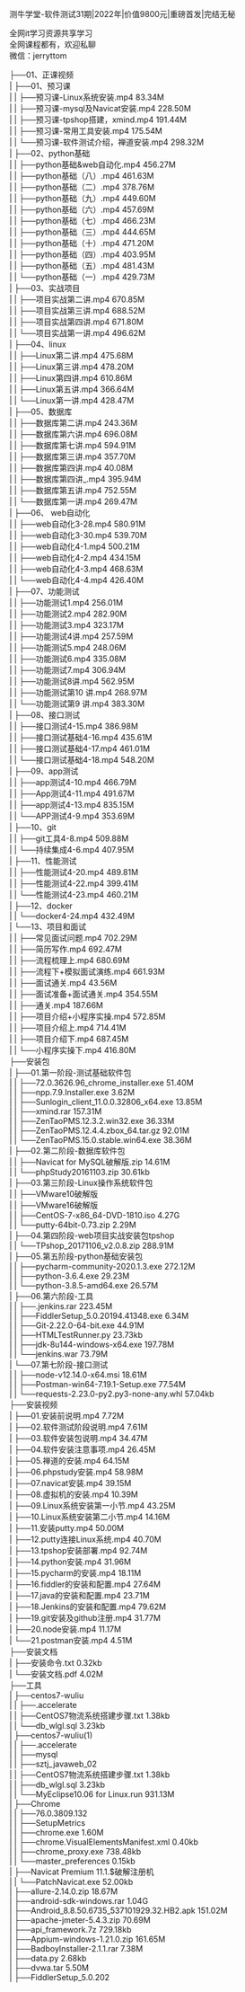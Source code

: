 测牛学堂-软件测试31期|2022年|价值9800元|重磅首发|完结无秘

全网it学习资源共享学习<br>全网课程都有，欢迎私聊<br>微信：jerryttom<br>

├──01、正课视频<br> | ├──01、预习课<br> | | ├──预习课-Linux系统安装.mp4 83.34M<br> | | ├──预习课-mysql及Navicat安装.mp4 228.50M<br> | | ├──预习课-tpshop搭建，xmind.mp4 191.44M<br> | | ├──预习课-常用工具安装.mp4 175.54M<br> | | └──预习课-软件测试介绍，禅道安装.mp4 298.32M<br> | ├──02、python基础<br> | | ├──python基础&amp;web自动化.mp4 456.27M<br> | | ├──python基础（八）.mp4 461.63M<br> | | ├──python基础（二）.mp4 378.76M<br> | | ├──python基础（九）.mp4 449.60M<br> | | ├──python基础（六）.mp4 457.69M<br> | | ├──python基础（七）.mp4 466.23M<br> | | ├──python基础（三）.mp4 444.65M<br> | | ├──python基础（十）.mp4 471.20M<br> | | ├──python基础（四）.mp4 403.95M<br> | | ├──python基础（五）.mp4 481.43M<br> | | └──python基础（一）.mp4 429.73M<br> | ├──03、实战项目<br> | | ├──项目实战第二讲.mp4 670.85M<br> | | ├──项目实战第三讲.mp4 688.52M<br> | | ├──项目实战第四讲.mp4 671.80M<br> | | └──项目实战第一讲.mp4 496.62M<br> | ├──04、linux<br> | | ├──Linux第二讲.mp4 475.68M<br> | | ├──Linux第三讲.mp4 478.20M<br> | | ├──Linux第四讲.mp4 610.86M<br> | | ├──Linux第五讲.mp4 366.64M<br> | | └──Linux第一讲.mp4 428.47M<br> | ├──05、数据库<br> | | ├──数据库第二讲.mp4 243.36M<br> | | ├──数据库第六讲.mp4 696.08M<br> | | ├──数据库第七讲.mp4 594.91M<br> | | ├──数据库第三讲.mp4 357.70M<br> | | ├──数据库第四讲.mp4 40.08M<br> | | ├──数据库第四讲_.mp4 395.94M<br> | | ├──数据库第五讲.mp4 752.55M<br> | | └──数据库第一讲.mp4 269.47M<br> | ├──06、 web自动化<br> | | ├──web自动化3-28.mp4 580.91M<br> | | ├──web自动化3-30.mp4 539.70M<br> | | ├──web自动化4-1.mp4 500.21M<br> | | ├──web自动化4-2.mp4 434.15M<br> | | ├──web自动化4-3.mp4 468.63M<br> | | └──web自动化4-4.mp4 426.40M<br> | ├──07、功能测试<br> | | ├──功能测试1.mp4 256.01M<br> | | ├──功能测试2.mp4 282.90M<br> | | ├──功能测试3.mp4 323.17M<br> | | ├──功能测试4讲.mp4 257.59M<br> | | ├──功能测试5.mp4 248.06M<br> | | ├──功能测试6.mp4 335.08M<br> | | ├──功能测试7.mp4 306.94M<br> | | ├──功能测试8讲.mp4 562.95M<br> | | ├──功能测试第10 讲.mp4 268.97M<br> | | └──功能测试第9 讲.mp4 383.30M<br> | ├──08、接口测试<br> | | ├──接口测试4-15.mp4 386.98M<br> | | ├──接口测试基础4-16.mp4 435.61M<br> | | ├──接口测试基础4-17.mp4 461.01M<br> | | └──接口测试基础4-18.mp4 548.20M<br> | ├──09、app测试<br> | | ├──app测试4-10.mp4 466.79M<br> | | ├──App测试4-11.mp4 491.67M<br> | | ├──app测试4-13.mp4 835.15M<br> | | └──APP测试4-9.mp4 353.69M<br> | ├──10、git<br> | | ├──git工具4-8.mp4 509.88M<br> | | └──持续集成4-6.mp4 407.95M<br> | ├──11、性能测试<br> | | ├──性能测试4-20.mp4 489.81M<br> | | ├──性能测试4-22.mp4 399.41M<br> | | └──性能测试4-23.mp4 460.21M<br> | ├──12、docker<br> | | └──docker4-24.mp4 432.49M<br> | └──13、项目和面试<br> | | ├──常见面试问题.mp4 702.29M<br> | | ├──简历写作.mp4 692.47M<br> | | ├──流程梳理上.mp4 680.69M<br> | | ├──流程下+模拟面试演练.mp4 661.93M<br> | | ├──面试通关.mp4 43.56M<br> | | ├──面试准备+面试通关.mp4 354.55M<br> | | ├──通关.mp4 187.66M<br> | | ├──项目介绍+小程序实操.mp4 572.85M<br> | | ├──项目介绍上.mp4 714.41M<br> | | ├──项目介绍下.mp4 687.45M<br> | | └──小程序实操下.mp4 416.80M<br> ├──安装包<br> | ├──01.第一阶段-测试基础软件包<br> | | ├──72.0.3626.96_chrome_installer.exe 51.40M<br> | | ├──npp.7.9.Installer.exe 3.62M<br> | | ├──Sunlogin_client_11.0.0.32806_x64.exe 13.85M<br> | | ├──xmind.rar 157.31M<br> | | ├──ZenTaoPMS.12.3.2.win32.exe 36.33M<br> | | ├──ZenTaoPMS.12.4.4.zbox_64.tar.gz 92.01M<br> | | └──ZenTaoPMS.15.0.stable.win64.exe 38.36M<br> | ├──02.第二阶段-数据库软件包<br> | | ├──Navicat for MySQL破解版.zip 14.61M<br> | | └──phpStudy20161103.zip 30.61kb<br> | ├──03.第三阶段-Linux操作系统软件包<br> | | ├──VMware10破解版<br> | | ├──VMware16破解版<br> | | ├──CentOS-7-x86_64-DVD-1810.iso 4.27G<br> | | └──putty-64bit-0.73.zip 2.29M<br> | ├──04.第四阶段-web项目实战安装包tpshop<br> | | └──TPshop_20171106_v2.0.8.zip 288.91M<br> | ├──05.第五阶段-python基础安装包<br> | | ├──pycharm-community-2020.1.3.exe 272.12M<br> | | ├──python-3.6.4.exe 29.23M<br> | | └──python-3.8.5-amd64.exe 26.57M<br> | ├──06.第六阶段-工具<br> | | ├──.jenkins.rar 223.45M<br> | | ├──FiddlerSetup_5.0.20194.41348.exe 6.34M<br> | | ├──Git-2.22.0-64-bit.exe 44.91M<br> | | ├──HTMLTestRunner.py 23.73kb<br> | | ├──jdk-8u144-windows-x64.exe 197.78M<br> | | └──jenkins.war 73.79M<br> | └──07.第七阶段-接口测试<br> | | ├──node-v12.14.0-x64.msi 18.61M<br> | | ├──Postman-win64-7.19.1-Setup.exe 77.54M<br> | | └──requests-2.23.0-py2.py3-none-any.whl 57.04kb<br> ├──安装视频<br> | ├──01.安装前说明.mp4 7.72M<br> | ├──02.软件测试阶段说明.mp4 7.61M<br> | ├──03.软件安装包说明.mp4 34.47M<br> | ├──04.软件安装注意事项.mp4 26.45M<br> | ├──05.禅道的安装.mp4 64.15M<br> | ├──06.phpstudy安装.mp4 58.98M<br> | ├──07.navicat安装.mp4 39.15M<br> | ├──08.虚拟机的安装.mp4 10.39M<br> | ├──09.Linux系统安装第一小节.mp4 43.25M<br> | ├──10.Linux系统安装第二小节.mp4 14.16M<br> | ├──11.安装putty.mp4 50.00M<br> | ├──12.putty连接Linux系统.mp4 40.70M<br> | ├──13.tpshop安装部署.mp4 92.74M<br> | ├──14.python安装.mp4 31.96M<br> | ├──15.pycharm的安装.mp4 18.11M<br> | ├──16.fiddler的安装和配置.mp4 27.64M<br> | ├──17.java的安装和配置.mp4 23.71M<br> | ├──18.Jenkins的安装和配置.mp4 79.62M<br> | ├──19.git安装及github注册.mp4 31.77M<br> | ├──20.node安装.mp4 11.17M<br> | └──21.postman安装.mp4 4.51M<br> ├──安装文档<br> | ├──安装命令.txt 0.32kb<br> | └──安装文档.pdf 4.02M<br> ├──工具<br> | ├──centos7-wuliu<br> | | ├──.accelerate<br> | | ├──CentOS7物流系统搭建步骤.txt 1.38kb<br> | | └──db_wlgl.sql 3.23kb<br> | ├──centos7-wuliu(1)<br> | | ├──.accelerate<br> | | ├──mysql<br> | | ├──sztj_javaweb_02<br> | | ├──CentOS7物流系统搭建步骤.txt 1.38kb<br> | | ├──db_wlgl.sql 3.23kb<br> | | └──MyEclipse10.06 for Linux.run 931.13M<br> | ├──Chrome<br> | | ├──76.0.3809.132<br> | | ├──SetupMetrics<br> | | ├──chrome.exe 1.60M<br> | | ├──chrome.VisualElementsManifest.xml 0.40kb<br> | | ├──chrome_proxy.exe 738.48kb<br> | | └──master_preferences 0.15kb<br> | ├──Navicat Premium 11.1.$破解注册机<br> | | └──PatchNavicat.exe 52.00kb<br> | ├──allure-2.14.0.zip 18.67M<br> | ├──android-sdk-windows.rar 1.04G<br> | ├──Android_8.8.50.6735_537101929.32.HB2.apk 151.02M<br> | ├──apache-jmeter-5.4.3.zip 70.69M<br> | ├──api_framework.7z 729.18kb<br> | ├──Appium-windows-1.21.0.zip 161.65M<br> | ├──BadboyInstaller-2.1.1.rar 7.38M<br> | ├──data.py 2.68kb<br> | ├──dvwa.tar 5.50M<br> | ├──FiddlerSetup_5.0.202